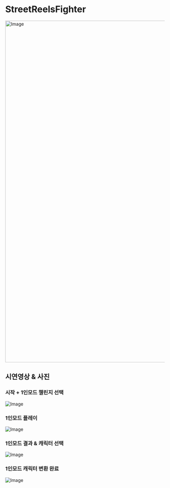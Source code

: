 # StreetReelsFighter

<img width="1920" height="1080" alt="Image" src="https://github.com/user-attachments/assets/1ade4a2a-72c3-42eb-bf2e-7239daa02ea8" />

## 시연영상 & 사진

### 시작 + 1인모드 챌린지 선택
![Image](https://github.com/user-attachments/assets/0eda76ae-86e1-4ac9-bf63-cf452ab7af51)

### 1인모드 플레이
![Image](https://github.com/user-attachments/assets/c0b1e41c-01d4-4e73-909d-987492c82865)

### 1인모드 결과 & 캐릭터 선택
![Image](https://github.com/user-attachments/assets/c3d3df66-324f-414d-8c2a-9a9b9e6a9512)

### 1인모드 캐릭터 변환 완료
![Image](https://github.com/user-attachments/assets/2d66a993-4365-458c-8cf0-9903a948b358)
